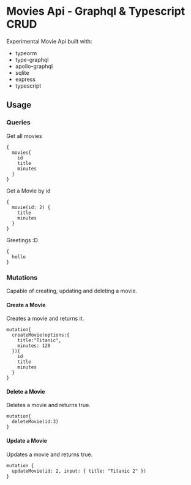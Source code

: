 # Movies Api - Graphql & Typescript CRUD

Experimental Movie Api built with:

- typeorm
- type-graphql
- apollo-graphql
- sqlite
- express
- typescript


## Usage

### Queries
Get all movies

```gql
{
  movies{
    id
    title
    minutes
  }
}
```

Get a Movie by id


```gql
{
  movie(id: 2) {
    title
    minutes
  }
}
```

Greetings :D

```gql
{
  hello
}
```

### Mutations
Capable of creating, updating and deleting a movie.

#### Create a Movie
Creates a movie and returns it.

```gql
mutation{
  createMovie(options:{
    title:"Titanic",
    minutes: 120
  }){
    id
    title 
    minutes
  }
}
```

#### Delete a Movie
Deletes a movie and returns true.

```gql
mutation{
  deleteMovie(id:3)
}
```

#### Update a Movie
Updates a movie and returns true.

```gql
mutation {
  updateMovie(id: 2, input: { title: "Titanic 2" })
}
```


